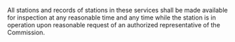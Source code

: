 All stations and records of stations in these services shall be made available for inspection at any reasonable time and any time while the station is in operation upon reasonable request of an authorized representative of the Commission.

